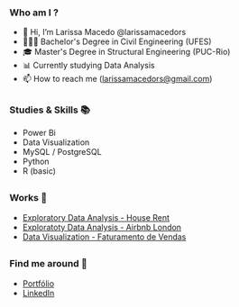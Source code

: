 ### Who am I ? 

- 👋 Hi, I’m Larissa Macedo @larissamacedors
- 👩🏻‍🎓 Bachelor's Degree in Civil Engineering (UFES)
- 🎓 Master's Degree in Structural Engineering (PUC-Rio)
- 📊 Currently studying Data Analysis
- 📫 How to reach me (larissamacedors@gmail.com)

##

### Studies & Skills 📚

- Power Bi
- Data Visualization
- MySQL / PostgreSQL
- Python
- R (basic)

##

### Works 📄

- [Exploratory Data Analysis - House Rent](https://github.com/larissamacedors/exploratory_data_analysis_rent)
- [Exploratoty Data Analysis - Airbnb London](https://github.com/larissamacedors/exploratory_data_analysis_airbnb)
- [Data Visualization - Faturamento de Vendas](https://github.com/larissamacedors/data_visualization_projects/tree/main/projeto%201%20-%20faturamento%20de%20vendas)

##

### Find me around 📍

- [Portfólio](https://sites.google.com/view/larissamacedo)
- [LinkedIn](https://linkedin.com/in/larissa-macedo-rosa-silva-98381b16a)


  
 
<!---
larissamacedors/larissamacedors is a ✨ special ✨ repository because its `README.md` (this file) appears on your GitHub profile.
You can click the Preview link to take a look at your changes.
--->
